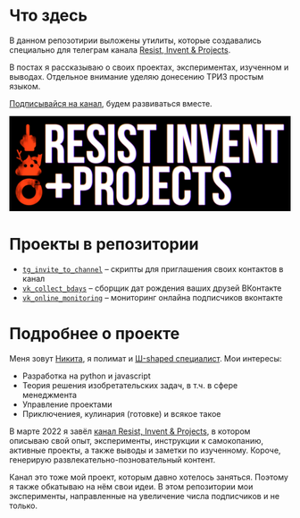# Что здесь
В данном репозотирии выложены утилиты, которые создавались специально для телеграм канала [Resist, Invent & Projects](https://t.me/etonikmedoed).

В постах я рассказываю о своих проектах, экспериментах, изученном и выводах. Отдельное внимание уделяю донесению ТРИЗ простым языком.

[Подписывайся на канал](https://t.me/etonikmedoed), будем развиваться вместе.

![alt text](logo.png)

# Проекты в репозитории
- [`tg_invite_to_channel`](/tg_invite_to_channel) – скрипты для приглашения своих контактов в канал
- [`vk_collect_bdays`](/vk_collect_bdays) – сборщик дат рождения ваших друзей ВКонтакте
- [`vk_online_monitoring`](/vk_online_monitoring) –  мониторинг онлайна подписчиков вконтакте


# Подробнее о проекте

Меня зовут [Никита](https://t.me/nikmedoed), я полимат и [Ш-shaped специалист](https://t.me/etonikmedoed/84). 
Мои интересы:
- Разработка на python и javascript
- Теория решения изобретательских задач, в т.ч. в сфере менеджмента
- Управление проектами
- Приключениея, кулинария (готовке) и всякое такое

В марте 2022 я завёл [канал Resist, Invent & Projects](https://t.me/etonikmedoed), в котором описываю свой опыт, эксперименты, инструкции к самокопанию, активные проекты, а также выводы и заметки по изученному. Короче, генерирую развлекательно-позновательный контент.

Канал это тоже мой проект, которым давно хотелось заняться. Поэтому я также обкатываю на нём свои идеи. В этом репозитории мои эксперименты, направленные на увеличение числа подписчиков и не только.